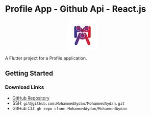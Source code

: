 # Profile App - Github Api - React.js

<center>
  <img src="https://github.com/MohammedAydan/MohammedAydan/blob/main/src/assets/ma-i.png?raw=true" width="100px"/>
</center>

A Flutter project for a Profile application.

## Getting Started

### Download Links
- [GitHub Repository](https://github.com/MohammedAydan/MohammedAydan.git)
- SSH: `git@github.com:MohammedAydan/MohammedAydan.git`
- GitHub CLI: `gh repo clone MohammedAydan/MohammedAydan`
  

